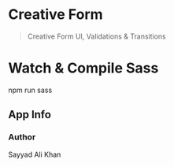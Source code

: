 # Creative Form

> Creative Form UI, Validations & Transitions

# Watch & Compile Sass
npm run sass

## App Info

### Author

Sayyad Ali Khan

